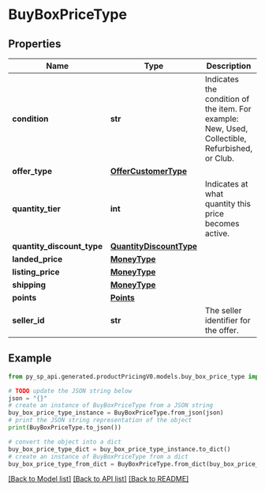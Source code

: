 # BuyBoxPriceType


## Properties

Name | Type | Description | Notes
------------ | ------------- | ------------- | -------------
**condition** | **str** | Indicates the condition of the item. For example: New, Used, Collectible, Refurbished, or Club. | 
**offer_type** | [**OfferCustomerType**](OfferCustomerType.md) |  | [optional] 
**quantity_tier** | **int** | Indicates at what quantity this price becomes active. | [optional] 
**quantity_discount_type** | [**QuantityDiscountType**](QuantityDiscountType.md) |  | [optional] 
**landed_price** | [**MoneyType**](MoneyType.md) |  | 
**listing_price** | [**MoneyType**](MoneyType.md) |  | 
**shipping** | [**MoneyType**](MoneyType.md) |  | 
**points** | [**Points**](Points.md) |  | [optional] 
**seller_id** | **str** | The seller identifier for the offer. | [optional] 

## Example

```python
from py_sp_api.generated.productPricingV0.models.buy_box_price_type import BuyBoxPriceType

# TODO update the JSON string below
json = "{}"
# create an instance of BuyBoxPriceType from a JSON string
buy_box_price_type_instance = BuyBoxPriceType.from_json(json)
# print the JSON string representation of the object
print(BuyBoxPriceType.to_json())

# convert the object into a dict
buy_box_price_type_dict = buy_box_price_type_instance.to_dict()
# create an instance of BuyBoxPriceType from a dict
buy_box_price_type_from_dict = BuyBoxPriceType.from_dict(buy_box_price_type_dict)
```
[[Back to Model list]](../README.md#documentation-for-models) [[Back to API list]](../README.md#documentation-for-api-endpoints) [[Back to README]](../README.md)


